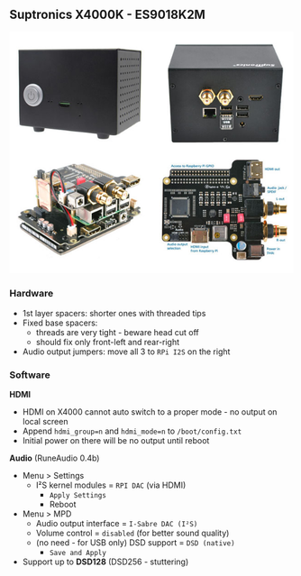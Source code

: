 Suptronics X4000K - ES9018K2M
---

![X4000K](https://github.com/rern/_assets/raw/master/Notes/Suptronics_X4000K/X4000K.jpg)

### Hardware
- 1st layer spacers: shorter ones with threaded tips
- Fixed base spacers:
	- threads are very tight - beware head cut off
	- should fix only front-left and rear-right
- Audio output jumpers: move all 3 to `RPi I2S` on the right

### Software  
**HDMI**
- HDMI on X4000 cannot auto switch to a proper mode - no output on local screen
- Append `hdmi_group=n` and `hdmi_mode=n` to `/boot/config.txt`
- Initial power on there will be no output until reboot 

**Audio** (RuneAudio 0.4b)
- Menu > Settings
	- I²S kernel modules = `RPI DAC` (via HDMI)
		- `Apply Settings`
		- Reboot
- Menu > MPD
	- Audio output interface = `I-Sabre DAC (I²S)`
	- Volume control = `disabled` (for better sound quality)
	- (no need - for USB only) DSD support = `DSD (native)`
		- `Save and Apply`
- Support up to **DSD128** (DSD256 - stuttering)
